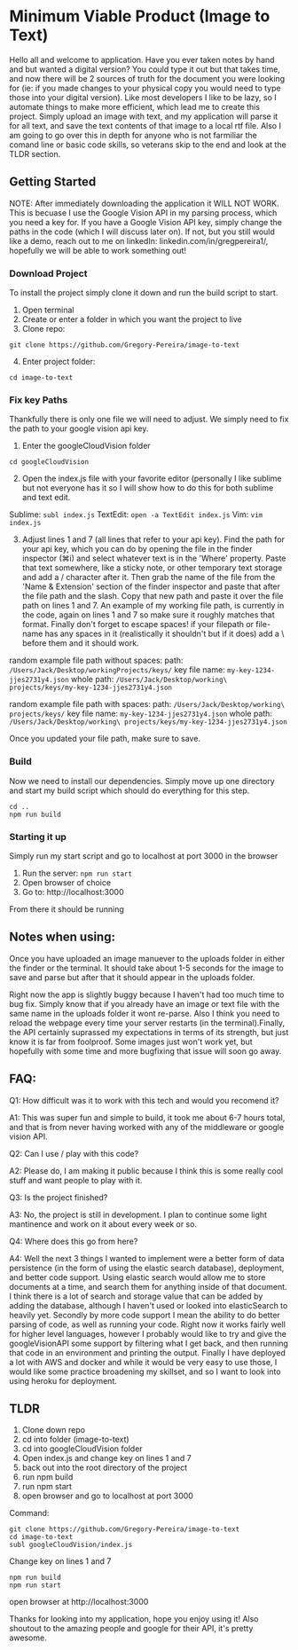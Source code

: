 # Minimum Viable Product (Image to Text)

Hello all and welcome to application. Have you ever taken notes by hand and but wanted a digital version? You could type it out but that takes time, and now there will be 2 sources of truth for the document you were looking for (ie: if you made changes to your physical copy you would need to type those into your digital version). Like most developers I like to be lazy, so I automate things to make more efficient, which lead me to create this project. Simply upload an image with text, and my application will parse it for all text, and save the text contents of that image to a local rtf file. Also I am going to go over this in depth for anyone who is not farmiliar the comand line or basic code skills, so veterans skip to the end and look at the TLDR section.

## Getting Started

NOTE: After immediately downloading the application it WILL NOT WORK. This is becuase I use the Google Vision API in my parsing process, which you need a key for. If you have a Google Vision API key, simply change the paths in the code (which I will discuss later on). If not, but you still would like a demo, reach out to me on linkedIn: linkedin.com/in/gregpereira1/, hopefully we will be able to work something out!

### Download Project

To install the project simply clone it down and run the build script to start.

1. Open terminal
2. Create or enter a folder in which you want the project to live
3. Clone repo:
```
git clone https://github.com/Gregory-Pereira/image-to-text
```
4. Enter project folder: 
```
cd image-to-text
```
### Fix key Paths

Thankfully there is only one file we will need to adjust. We simply need to fix the path to your google vision api key.

1. Enter the googleCloudVision folder
```
cd googleCloudVision
```
2. Open the index.js file with your favorite editor (personally I like sublime but not everyone has it so I will show how to do this for both sublime and text edit.

Sublime: ```subl index.js```
TextEdit: ```open -a TextEdit index.js```
Vim: ```vim index.js```

3. Adjust lines 1 and 7 (all lines that refer to your api key). Find the path for your api key, which you can do by opening the file in the finder inspector (⌘i) and select whatever text is in the 'Where' property. Paste that text somewhere, like a sticky note, or other temporary text storage and add a / character after it. Then grab the name of the file from the 'Name & Extension' section of the finder inspector and paste that after the file path and the slash. Copy that new path and paste it over the file path on lines 1 and 7. An example of my working file path, is currently in the code, again on lines 1 and 7 so make sure it roughly matches that format. Finally don't forget to escape spaces! if your filepath or file-name has any spaces in it (realistically it shouldn't but if it does) add a \ before them and it should work.


random example file path without spaces: 
path: ```/Users/Jack/Desktop/workingProjects/keys/```
key file name: ```my-key-1234-jjes2731y4.json```
whole path: ```/Users/Jack/Desktop/working\ projects/keys/my-key-1234-jjes2731y4.json```

random example file path with spaces:
path: ```/Users/Jack/Desktop/working\ projects/keys/```
key file name: ```my-key-1234-jjes2731y4.json```
whole path: ```/Users/Jack/Desktop/working\ projects/keys/my-key-1234-jjes2731y4.json```

Once you updated your file path, make sure to save.

### Build

Now we need to install our dependencies. Simply move up one directory and start my build script which should do everything for this step.

```
cd ..
npm run build
```

### Starting it up

Simply run my start script and go to localhost at port 3000 in the browser

1. Run the server: ```npm run start```
2. Open browser of choice
3. Go to: http://localhost:3000

From there it should be running

## Notes when using:

Once you have uploaded an image manuever to the uploads folder in either the finder or the terminal. It should take about 1-5 seconds for the image to save and parse but after that it should appear in the uploads folder. 

Right now the app is slightly buggy because I haven't had too much time to bug fix. Simply know that if you already have an image or text file with the same name in the uploads folder it wont re-parse. Also I think you need to reload the webpage every time your server restarts (in the terminal).Finally, the API certainly suprassed my expectations in terms of its strength, but just know it is far from foolproof. Some images just won't work yet, but hopefully with some time and more bugfixing that issue will soon go away.


## FAQ:

Q1: How difficult was it to work with this tech and would you recomend it?

A1: This was super fun and simple to build, it took me about 6-7 hours total, and that is from never having worked with any of the middleware or google vision API. 

Q2: Can I use / play with this code?

A2: Please do, I am making it public because I think this is some really cool stuff and want people to play with it.

Q3: Is the project finished?

A3: No, the project is still in development. I plan to continue some light mantinence and work on it about every week or so.

Q4: Where does this go from here?

A4: Well the next 3 things I wanted to implement were a better form of data persistence (in the form of using the elastic search database), deployment, and better code support. Using elastic search would allow me to store documents at a time, and search them for anything inside of that document. I think there is a lot of search and storage value that can be added by adding the database, although I haven't used or looked into elasticSearch to heavily yet. Secondly by more code support I mean the ability to do better parsing of code, as well as running your code. Right now it works fairly well for higher level languages, however I probably would like to try and give the googleVisionAPI some support by filtering what I get back, and then running that code in an environment and printing the output. Finally I have deployed a lot with AWS and docker and while it would be very easy to use those, I would like some practice broadening my skillset, and so I want to look into using heroku for deployment. 

## TLDR

1. Clone down repo
2. cd into folder (image-to-text)
3. cd into googleCloudVision folder
4. Open index.js and change key on lines 1 and 7
5. back out into the root directory of the project
6. run npm build
7. run npm start
8. open browser and go to localhost at port 3000

Command:
```
git clone https://github.com/Gregory-Pereira/image-to-text
cd image-to-text
subl googleCloudVision/index.js
```
Change key on lines 1 and 7
```
npm run build
npm run start
```
open browser at http://localhost:3000

Thanks for looking into my application, hope you enjoy using it! Also shoutout to the amazing people and google for their API, it's pretty awesome.


